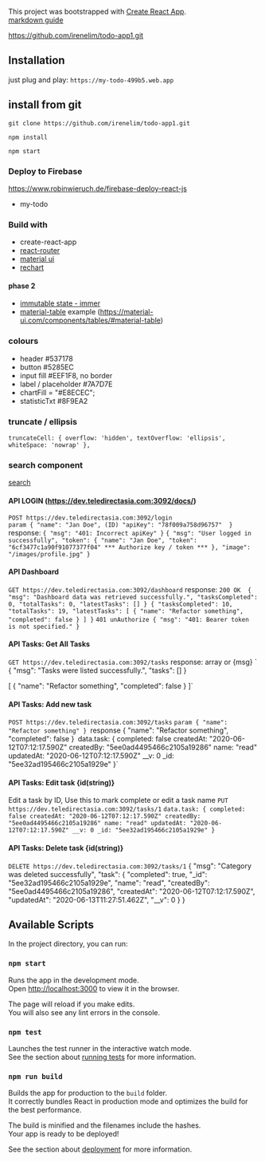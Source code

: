 This project was bootstrapped with [Create React App](https://github.com/facebook/create-react-app). <br/>
[markdown guide](https://www.markdownguide.org/)

https://github.com/irenelim/todo-app1.git

## Installation
just plug and play: `https://my-todo-499b5.web.app`

## install from git
`git clone https://github.com/irenelim/todo-app1.git`

`npm install`

`npm start`

### Deploy to Firebase
https://www.robinwieruch.de/firebase-deploy-react-js
 - my-todo

### Build with
* create-react-app
* [react-router](https://github.com/ReactTraining/react-router)
* [material ui](https://material-ui.com/components/)
* [rechart](http://recharts.org/en-US/examples/TwoSimplePieChart)

#### phase 2
* [immutable state - immer](https://github.com/immerjs/immer)
* [material-table](https://github.com/mbrn/material-table)
example (https://material-ui.com/components/tables/#material-table)

### colours
* header #537178
* button #5285EC
* input fill #EEF1F8, no border
* label / placeholder #7A7D7E
* chartFill = "#E8ECEC";
* statisticTxt #8F9EA2

### truncate / ellipsis
 `truncateCell: {
        overflow: 'hidden',
        textOverflow: 'ellipsis',
        whiteSpace: 'nowrap'
    },`

### search component
[search](https://material-ui.com/components/autocomplete/#search-input)

#### API LOGIN (https://dev.teledirectasia.com:3092/docs/)
`POST https://dev.teledirectasia.com:3092/login` <br /> 
`param {
  "name": "Jan Doe",
  (ID) "apiKey": "78f009a758d96757" 
}`
<br />
response: 
`{
  "msg": "401: Incorrect apiKey"
}`
`{
  "msg": "User logged in successfully",
  "token": {
    "name": "Jan Doe",
    "token": "6cf3477c1a90f91077377f04" *** Authorize key / token ***
  },
  "image": "/images/profile.jpg"
}`

#### API Dashboard
`GET https://dev.teledirectasia.com:3092/dashboard`
response:
`200 OK 
{
  "msg": "Dashboard data was retrieved successfully.",
  "tasksCompleted": 0,
  "totalTasks": 0,
  "latestTasks": []
}
{
  "tasksCompleted": 10,
  "totalTasks": 19,
  "latestTasks": [
    {
      "name": "Refactor something",
      "completed": false
    }
  ]
}`
`401 unAuthorize {
  "msg": "401: Bearer token is not specified."
}`

#### API Tasks: Get All Tasks
`GET https://dev.teledirectasia.com:3092/tasks`
response: array or {msg}
`
{
  "msg": "Tasks were listed successfully.",
  "tasks": []
}

[
  {
    "name": "Refactor something",
    "completed": false
  }
]`

#### API Tasks: Add new task
`POST https://dev.teledirectasia.com:3092/tasks`
`param {
  "name": "Refactor something"
}
`response {
  "name": "Refactor something",
  "completed": false
}`
`data.task: {
completed: false
createdAt: "2020-06-12T07:12:17.590Z"
createdBy: "5ee0ad4495466c2105a19286"
name: "read"
updatedAt: "2020-06-12T07:12:17.590Z"
__v: 0
_id: "5ee32ad195466c2105a1929e"
}`

#### API Tasks: Edit task {id(string)}
Edit a task by ID, Use this to mark complete or edit a task name
`PUT https://dev.teledirectasia.com:3092/tasks/1`
`data.task: {
completed: false
createdAt: "2020-06-12T07:12:17.590Z"
createdBy: "5ee0ad4495466c2105a19286"
name: "read"
updatedAt: "2020-06-12T07:12:17.590Z"
__v: 0
_id: "5ee32ad195466c2105a1929e"
}`

#### API Tasks: Delete task {id(string)}
`DELETE https://dev.teledirectasia.com:3092/tasks/1`
{
  "msg": "Category was deleted successfully",
  "task": {
    "completed": true,
    "_id": "5ee32ad195466c2105a1929e",
    "name": "read",
    "createdBy": "5ee0ad4495466c2105a19286",
    "createdAt": "2020-06-12T07:12:17.590Z",
    "updatedAt": "2020-06-13T11:27:51.462Z",
    "__v": 0
  }
}

## Available Scripts

In the project directory, you can run:

### `npm start`

Runs the app in the development mode.<br />
Open [http://localhost:3000](http://localhost:3000) to view it in the browser.

The page will reload if you make edits.<br />
You will also see any lint errors in the console.

### `npm test`

Launches the test runner in the interactive watch mode.<br />
See the section about [running tests](https://facebook.github.io/create-react-app/docs/running-tests) for more information.

### `npm run build`

Builds the app for production to the `build` folder.<br />
It correctly bundles React in production mode and optimizes the build for the best performance.

The build is minified and the filenames include the hashes.<br />
Your app is ready to be deployed!

See the section about [deployment](https://facebook.github.io/create-react-app/docs/deployment) for more information.